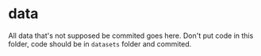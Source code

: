 # data

All data that's not supposed be commited goes here.
Don't put code in this folder, code should be in `datasets` folder and commited.